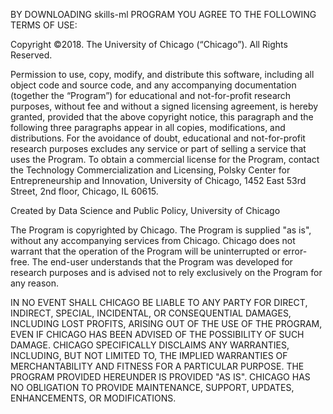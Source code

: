 BY DOWNLOADING skills-ml PROGRAM YOU AGREE TO THE FOLLOWING TERMS OF USE:

Copyright ©2018.  The University of Chicago (“Chicago”). All Rights Reserved.

Permission to use, copy, modify, and distribute this software, including all object code and source code, and any accompanying documentation (together the “Program”) for educational and not-for-profit research purposes, without fee and without a signed licensing agreement, is hereby granted, provided that the above copyright notice, this paragraph and the following three paragraphs appear in all copies, modifications, and distributions. For the avoidance of doubt, educational and not-for-profit research purposes excludes any service or part of selling a service that uses the Program. To obtain a commercial license for the Program, contact the Technology Commercialization and Licensing, Polsky Center for Entrepreneurship and Innovation, University of Chicago, 1452 East 53rd Street, 2nd floor, Chicago, IL 60615.

Created by Data Science and Public Policy, University of Chicago

The Program is copyrighted by Chicago. The Program is supplied "as is", without any accompanying services from Chicago. Chicago does not warrant that the operation of the Program will be uninterrupted or error-free. The end-user understands that the Program was developed for research purposes and is advised not to rely exclusively on the Program for any reason.

IN NO EVENT SHALL CHICAGO BE LIABLE TO ANY PARTY FOR DIRECT, INDIRECT, SPECIAL, INCIDENTAL, OR CONSEQUENTIAL DAMAGES, INCLUDING LOST PROFITS, ARISING OUT OF THE USE OF THE PROGRAM, EVEN IF CHICAGO HAS BEEN ADVISED OF THE POSSIBILITY OF SUCH DAMAGE. CHICAGO SPECIFICALLY DISCLAIMS ANY WARRANTIES, INCLUDING, BUT NOT LIMITED TO, THE IMPLIED WARRANTIES OF MERCHANTABILITY AND FITNESS FOR A PARTICULAR PURPOSE. THE PROGRAM PROVIDED HEREUNDER IS PROVIDED "AS IS". CHICAGO HAS NO OBLIGATION TO PROVIDE MAINTENANCE, SUPPORT, UPDATES, ENHANCEMENTS, OR MODIFICATIONS.
